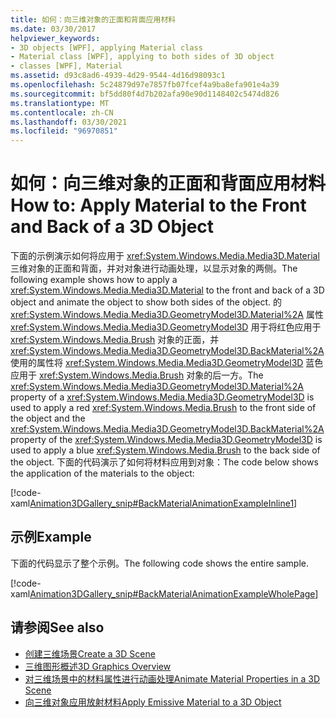 ```yaml
---
title: 如何：向三维对象的正面和背面应用材料
ms.date: 03/30/2017
helpviewer_keywords:
- 3D objects [WPF], applying Material class
- Material class [WPF], applying to both sides of 3D object
- classes [WPF], Material
ms.assetid: d93c8ad6-4939-4d29-9544-4d16d98093c1
ms.openlocfilehash: 5c24879d97e7857fb07fcef4a9ba8efa901e4a39
ms.sourcegitcommit: bf5dd80f4d7b202afa90e90d1148402c5474d826
ms.translationtype: MT
ms.contentlocale: zh-CN
ms.lasthandoff: 03/30/2021
ms.locfileid: "96970851"
---
```

# <a name="how-to-apply-material-to-the-front-and-back-of-a-3d-object"></a><span data-ttu-id="329c4-102">如何：向三维对象的正面和背面应用材料</span><span class="sxs-lookup"><span data-stu-id="329c4-102">How to: Apply Material to the Front and Back of a 3D Object</span></span>
<span data-ttu-id="329c4-103">下面的示例演示如何将应用于 <xref:System.Windows.Media.Media3D.Material> 三维对象的正面和背面，并对对象进行动画处理，以显示对象的两侧。</span><span class="sxs-lookup"><span data-stu-id="329c4-103">The following example shows how to apply a <xref:System.Windows.Media.Media3D.Material> to the front and back of a 3D object and animate the object to show both sides of the object.</span></span> <span data-ttu-id="329c4-104">的 <xref:System.Windows.Media.Media3D.GeometryModel3D.Material%2A> 属性 <xref:System.Windows.Media.Media3D.GeometryModel3D> 用于将红色应用于 <xref:System.Windows.Media.Brush> 对象的正面，并 <xref:System.Windows.Media.Media3D.GeometryModel3D.BackMaterial%2A> 使用的属性将 <xref:System.Windows.Media.Media3D.GeometryModel3D> 蓝色应用于 <xref:System.Windows.Media.Brush> 对象的后一方。</span><span class="sxs-lookup"><span data-stu-id="329c4-104">The <xref:System.Windows.Media.Media3D.GeometryModel3D.Material%2A> property of a <xref:System.Windows.Media.Media3D.GeometryModel3D> is used to apply a red <xref:System.Windows.Media.Brush> to the front side of the object and the <xref:System.Windows.Media.Media3D.GeometryModel3D.BackMaterial%2A> property of the <xref:System.Windows.Media.Media3D.GeometryModel3D> is used to apply a blue <xref:System.Windows.Media.Brush> to the back side of the object.</span></span> <span data-ttu-id="329c4-105">下面的代码演示了如何将材料应用到对象：</span><span class="sxs-lookup"><span data-stu-id="329c4-105">The code below shows the application of the materials to the object:</span></span>  
  
 [!code-xaml[Animation3DGallery_snip#BackMaterialAnimationExampleInline1](~/samples/snippets/csharp/VS_Snippets_Wpf/Animation3DGallery_snip/CS/BackMaterialAnimationExample.xaml#backmaterialanimationexampleinline1)]  
  
## <a name="example"></a><span data-ttu-id="329c4-106">示例</span><span class="sxs-lookup"><span data-stu-id="329c4-106">Example</span></span>  
 <span data-ttu-id="329c4-107">下面的代码显示了整个示例。</span><span class="sxs-lookup"><span data-stu-id="329c4-107">The following code shows the entire sample.</span></span>  
  
 [!code-xaml[Animation3DGallery_snip#BackMaterialAnimationExampleWholePage](~/samples/snippets/csharp/VS_Snippets_Wpf/Animation3DGallery_snip/CS/BackMaterialAnimationExample.xaml#backmaterialanimationexamplewholepage)]  
  
## <a name="see-also"></a><span data-ttu-id="329c4-108">请参阅</span><span class="sxs-lookup"><span data-stu-id="329c4-108">See also</span></span>

- [<span data-ttu-id="329c4-109">创建三维场景</span><span class="sxs-lookup"><span data-stu-id="329c4-109">Create a 3D Scene</span></span>](how-to-create-a-3-d-scene.md)
- [<span data-ttu-id="329c4-110">三维图形概述</span><span class="sxs-lookup"><span data-stu-id="329c4-110">3D Graphics Overview</span></span>](3-d-graphics-overview.md)
- [<span data-ttu-id="329c4-111">对三维场景中的材料属性进行动画处理</span><span class="sxs-lookup"><span data-stu-id="329c4-111">Animate Material Properties in a 3D Scene</span></span>](how-to-animate-material-properties-in-a-3-d-scene.md)
- [<span data-ttu-id="329c4-112">向三维对象应用放射材料</span><span class="sxs-lookup"><span data-stu-id="329c4-112">Apply Emissive Material to a 3D Object</span></span>](how-to-apply-emissive-material-to-a-3-d-object.md)
